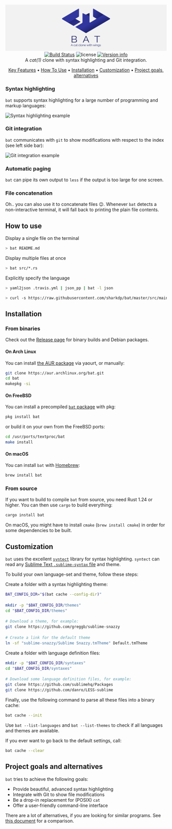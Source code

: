 <p align="center">
  <img src="doc/logo-header.svg" alt="bat - a cat clone with wings"><br>
  <a href="Version info"><img src="https://travis-ci.org/sharkdp/bat.svg?branch=master" alt="Build Status"></a>
  <img src="https://img.shields.io/crates/l/bat.svg" alt="license">
  <a href="https://crates.io/crates/bat"><img src="https://img.shields.io/crates/v/bat.svg?colorB=319e8c" alt="Version info"></a><br>
  A <i>cat(1)</i> clone with syntax highlighting and Git integration.
</p>

<p align="center">
  <a href="#syntax-highlighting">Key Features</a> •
  <a href="#how-to-use">How To Use</a> •
  <a href="#installation">Installation</a> •
  <a href="#customization">Customization</a> •
  <a href="#project-goals-and-alternatives">Project goals, alternatives</a>
</p>

### Syntax highlighting

`bat` supports syntax highlighting for a large number of programming and markup
languages:

![Syntax highlighting example](https://imgur.com/rGsdnDe.png)

### Git integration

`bat` communicates with `git` to show modifications with respect to the index
(see left side bar):

![Git integration example](https://i.imgur.com/2lSW4RE.png)

### Automatic paging

`bat` can pipe its own output to `less` if the output is too large for one screen.

### File concatenation

Oh.. you can also use it to concatenate files :wink:. Whenever
`bat` detects a non-interactive terminal, it will fall back to printing
the plain file contents.

## How to use

Display a single file on the terminal

```bash
> bat README.md
```

Display multiple files at once

```bash
> bat src/*.rs
```

Explicitly specify the language

```bash
> yaml2json .travis.yml | json_pp | bat -l json
```

```bash
> curl -s https://raw.githubusercontent.com/sharkdp/bat/master/src/main.rs | bat -l rs
```


## Installation

### From binaries

Check out the [Release page](https://github.com/sharkdp/bat/releases) for
binary builds and Debian packages.

#### On Arch Linux

You can install [the AUR package](https://aur.archlinux.org/packages/bat/)
via yaourt, or manually:

```bash
git clone https://aur.archlinux.org/bat.git
cd bat
makepkg -si
```

#### On FreeBSD

You can install a precompiled [`bat` package](https://www.freshports.org/textproc/bat) with pkg:

```bash
pkg install bat
```

or build it on your own from the FreeBSD ports:

```bash
cd /usr/ports/textproc/bat
make install
```

#### On macOS

You can install `bat` with [Homebrew](http://braumeister.org/formula/bat):

```bash
brew install bat
```

### From source

If you want to build to compile `bat` from source, you need Rust 1.24 or
higher. You can then use `cargo` to build everything:

```bash
cargo install bat
```

On macOS, you might have to install `cmake` (`brew install cmake`) in order for
some dependencies to be built.

## Customization

`bat` uses the excellent [`syntect`](https://github.com/trishume/syntect/)
library for syntax highlighting. `syntect` can read any
[Sublime Text `.sublime-syntax` file](https://www.sublimetext.com/docs/3/syntax.html)
and theme.

To build your own language-set and theme, follow these steps:

Create a folder with a syntax highlighting theme:

```bash
BAT_CONFIG_DIR="$(bat cache --config-dir)"

mkdir -p "$BAT_CONFIG_DIR/themes"
cd "$BAT_CONFIG_DIR/themes"

# Download a theme, for example:
git clone https://github.com/greggb/sublime-snazzy

# Create a link for the default theme
ln -sf "sublime-snazzy/Sublime Snazzy.tmTheme" Default.tmTheme
```

Create a folder with language definition files:

```bash
mkdir -p "$BAT_CONFIG_DIR/syntaxes"
cd "$BAT_CONFIG_DIR/syntaxes"

# Download some language definition files, for example:
git clone https://github.com/sublimehq/Packages
git clone https://github.com/danro/LESS-sublime
```

Finally, use the following command to parse all these files into a binary
cache:

```bash
bat cache --init
```

Use `bat --list-languages` and `bat --list-themes` to check if all languages and themes are
available.

If you ever want to go back to the default settings, call:

```bash
bat cache --clear
```

## Project goals and alternatives

`bat` tries to achieve the following goals:

- Provide beautiful, advanced syntax highlighting
- Integrate with Git to show file modifications
- Be a drop-in replacement for (POSIX) `cat`
- Offer a user-friendly command-line interface

There are a lot of alternatives, if you are looking for similar programs. See
[this document](doc/alternatives.md) for a comparison.

